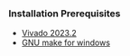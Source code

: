 ### Installation Prerequisites
- [Vivado 2023.2](https://www.xilinx.com/support/download/index.html/content/xilinx/en/downloadNav/vivado-design-tools/2023-2.html)
- [GNU make for windows](https://gnuwin32.sourceforge.net/packages/make.htm)